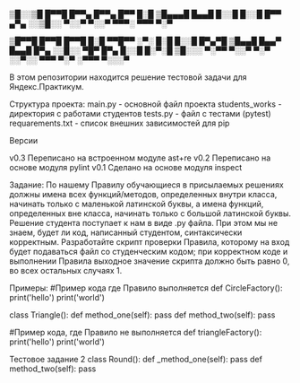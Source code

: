 ▒█░░▒█ █▀▀█ █▀▀▄ █▀▀▄ █▀▀ █░█ 
▒█▄▄▄█ █▄▄█ █░░█ █░░█ █▀▀ ▄▀▄ 
░░▒█░░ ▀░░▀ ▀░░▀ ▀▀▀░ ▀▀▀ ▀░▀ 

▒█▀▀█ █▀▀█ █▀▀█ █░█ ▀▀█▀▀ ░▀░ █░█ █░░█ █▀▄▀█ 
▒█▄▄█ █▄▄▀ █▄▄█ █▀▄ ░░█░░ ▀█▀ █▀▄ █░░█ █░▀░█ 
▒█░░░ ▀░▀▀ ▀░░▀ ▀░▀ ░░▀░░ ▀▀▀ ▀░▀ ░▀▀▀ ▀░░░▀

В этом репозитории находится решение тестовой задачи для Яндекс.Практикум.

Структура проекта:
main.py - основной файл проекта
students_works - директория с работами студентов
tests.py - файл с тестами (pytest)
requarements.txt - список внешних зависимостей для pip

Версии

v0.3 Переписано на встроенном модуле ast+re
v0.2 Переписано на основе модуля pylint
v0.1 Сделано на основе модуля inspect

Задание:
По нашему Правилу обучающиеся в присылаемых решениях должны имена всех
функций/методов, определенных внутри класса, начинать только с маленькой
латинской буквы, а имена функций, определенных вне класса, начинать только с
большой латинской буквы. Решение студента поступает к нам в виде .py файла.
При этом мы не знаем, будет ли код, написанный студентом, синтаксически
корректным. Разработайте скрипт проверки Правила, которому на вход будет
подаваться файл со студенческим кодом; при корректном коде и выполнении
Правила выходное значение скрипта должно быть равно 0, во всех остальных
случаях 1.

Примеры:
#Пример кода где Правило выполняется
def CircleFactory():
print('hello')
print('world')

class Triangle():
def method_one(self):
pass
def method_two(self):
pass

#Пример кода, где Правило не выполняется
def triangleFactory():
print('hello')
print('world')

Тестовое задание 2
class Round():
def _method_one(self):
pass
def method_two(self):
pass